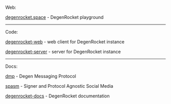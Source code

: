 Web:

[degenrocket.space](https://degenrocket.space) - DegenRocket playground

---

Code:

[degenrocket-web]() - web client for DegenRocket instance

[degenrocket-server]() - server for DegenRocket instance

---

Docs:

[dmp]() - Degen Messaging Protocol

[spasm]() - Signer and Protocol Agnostic Social Media

[degenrocket-docs]() - DegenRocket documentation


